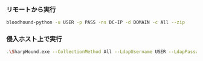 ### リモートから実行
```sh
bloodhound-python -u USER -p PASS -ns DC-IP -d DOMAIN -c All --zip

```

### 侵入ホスト上で実行
```sh
.\SharpHound.exe --CollectionMethod All --LdapUsername USER --LdapPassword PASS --domain DOMAIN --domaincontroller DC-IP --OutputDirectory PATH
```